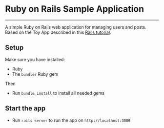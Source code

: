 # Ruby on Rails Sample Application
---
A simple Ruby on Rails web application for managing users and posts.
Based on the Toy App described in this [Rails tutorial](https://www.railstutorial.org/book/toy_app). 

## Setup
Make sure you have installed:
- Ruby
- The `bundler` Ruby gem 

Then
- Run `bundle install` to install all needed gems


## Start the app
- Run `rails server` to run the app on `http://localhost:3000`
